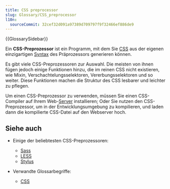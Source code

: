 ```yaml
---
title: CSS preprocessor
slug: Glossary/CSS_preprocessor
l10n:
  sourceCommit: 32cef32d091a97389d709797f9f32466ef886de9
---
```


{{GlossarySidebar}}

Ein **CSS-Preprozessor** ist ein Programm, mit dem Sie [CSS](/de/docs/Glossary/CSS) aus der eigenen einzigartigen [Syntax](/de/docs/Glossary/syntax) des Präprozessors generieren können.

Es gibt viele CSS-Preprozessoren zur Auswahl. Die meisten von ihnen fügen jedoch einige Funktionen hinzu, die im reinen CSS nicht existieren, wie Mixin, Verschachtelungsselektoren, Vererbungsselektoren und so weiter. Diese Funktionen machen die Struktur des CSS lesbarer und leichter zu pflegen.

Um einen CSS-Preprozessor zu verwenden, müssen Sie einen CSS-Compiler auf Ihrem Web-[Server](/de/docs/Glossary/server) installieren; Oder Sie nutzen den CSS-Preprozessor, um in der Entwicklungsumgebung zu kompilieren, und laden dann die kompilierte CSS-Datei auf den Webserver hoch.

## Siehe auch

- Einige der beliebtesten CSS-Preprozessoren:

  - [Sass](https://sass-lang.com/)
  - [LESS](https://lesscss.org/)
  - [Stylus](https://stylus-lang.com/)

- Verwandte Glossarbegriffe:
  - [CSS](/de/docs/Glossary/CSS)
